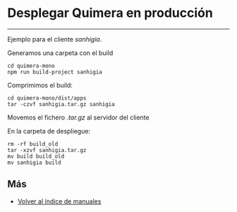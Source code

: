 # Desplegar Quimera en producción

---

Ejemplo para el cliente _sanhigia_.

Generamos una carpeta con el build

```console
cd quimera-mono
npm run build-project sanhigia
```

Comprimimos el build:

```console
cd quimera-mono/dist/apps
tar -czvf sanhigia.tar.gz sanhigia
```

Movemos el fichero _.tar.gz_ al servidor del cliente

En la carpeta de despliegue:

```console
rm -rf build_old
tar -xzvf sanhigia.tar.gz
mv build build_old
mv sanhigia build
```

## Más

- [Volver al índice de manuales](../README.md)
